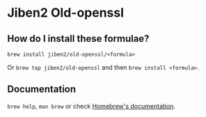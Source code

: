 # Jiben2 Old-openssl

## How do I install these formulae?
`brew install jiben2/old-openssl/<formula>`

Or `brew tap jiben2/old-openssl` and then `brew install <formula>`.

## Documentation
`brew help`, `man brew` or check [Homebrew's documentation](https://docs.brew.sh).
